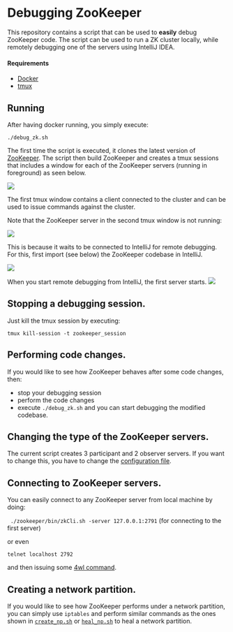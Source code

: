# Debugging ZooKeeper
This repository contains a script that can be used to **easily** debug ZooKeeper code. The script can be used to run a ZK cluster locally, while remotely debugging one of the servers using IntelliJ IDEA.

#### Requirements
- [Docker](https://www.docker.com)
- [tmux](https://github.com/tmux/tmux)


## Running
After having docker running, you simply execute:

```./debug_zk.sh```

The first time the script is executed, it clones the latest version of [ZooKeeper](https://github.com/apache/zookeeper).
The script then build ZooKeeper and creates a tmux sessions that includes a window for each of the ZooKeeper servers (running in foreground) as seen below.

![](../media/images/zk_debug_1.png)

The first tmux window contains a client connected to the cluster and can be used to issue commands against the cluster.

Note that the ZooKeeper server in the second tmux window is not running: 

![](../media/images/zk_debug_2.png) 

This is because it waits to be connected to IntelliJ for remote debugging. For this, first import (see below) the ZooKeeper codebase in IntelliJ.

![](../media/images/zk_debug_import.png)

When you start remote debugging from IntelliJ, the first server starts.
![](../media/images/zk_debug_run.png)

## Stopping a debugging session.
Just kill the tmux session by executing:

```tmux kill-session -t zookeeper_session```

## Performing code changes.
If you would like to see how ZooKeeper behaves after some code changes, then:
- stop your debugging session
- perform the code changes
- execute `./debug_zk.sh` 
and you can start debugging the modified codebase.

## Changing the type of the ZooKeeper servers.
The current script creates 3 participant and 2 observer servers. If you want to change this, you have to change the [configuration file](configuration_files/template.cfg).


## Connecting to ZooKeeper servers.
You can easily connect to any ZooKeeper server from local machine by doing:

``` ./zookeeper/bin/zkCli.sh -server 127.0.0.1:2791``` (for connecting to the first server)

or even 

```telnet localhost 2792```

and then issuing some [4wl command](https://zookeeper.apache.org/doc/r3.4.8/zookeeperAdmin.html#sc_zkCommands).

## Creating a network partition. 
If you would like to see how ZooKeeper performs under a network partition, you can simply use `iptables` and perform similar commands as the ones shown in [`create_np.sh`](create_np.sh) or [`heal_np.sh`](heal_np.sh) to heal a network partition.
